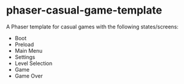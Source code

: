 # phaser-casual-game-template
A Phaser template for casual games with the following states/screens:

 - Boot
 - Preload
 - Main Menu
 - Settings
 - Level Selection
 - Game
 - Game Over
